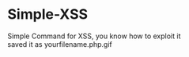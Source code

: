 # Simple-XSS
Simple Command for XSS, you know how to exploit it <br>
saved it as yourfilename.php.gif
